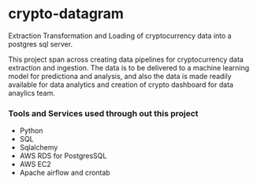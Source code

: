 # crypto-datagram

Extraction Transformation and Loading of cryptocurrency data into a postgres sql server.

This project span across creating data pipelines for cryptocurrency data extraction and ingestion.  The data is to be delivered to a machine learning model for predictiona and analysis, and also the data is made readily available for data analytics and creation of crypto dashboard for data anaylics team.

### Tools and Services used through out this project
* Python
* SQL
* Sqlalchemy
* AWS RDS for PostgresSQL
* AWS EC2
* Apache airflow and crontab
